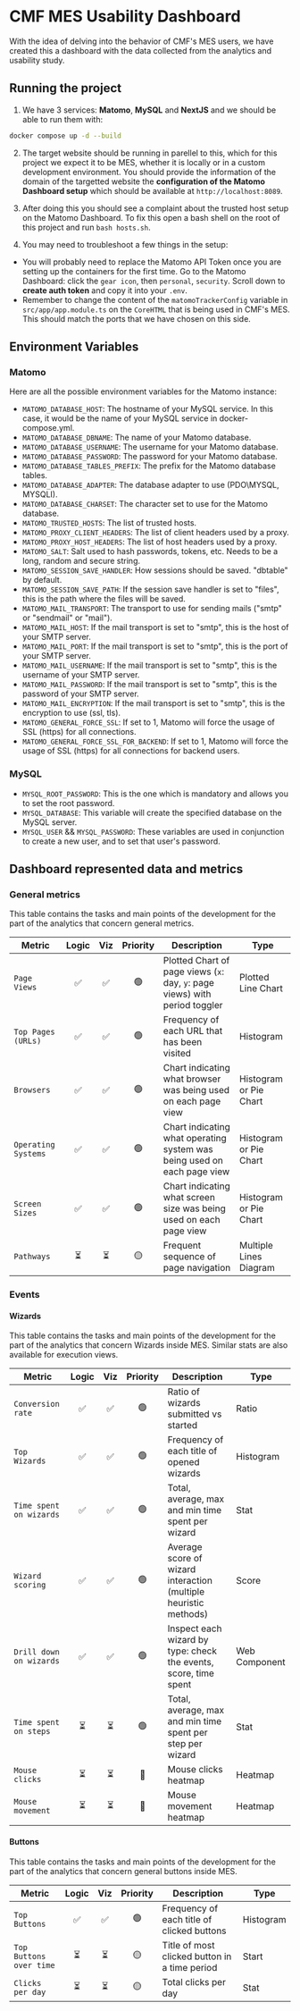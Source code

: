 # CMF MES Usability Dashboard

With the idea of delving into the behavior of CMF's MES users, we have created this a dashboard with the data collected from the analytics and usability study.

## Running the project

1. We have 3 services: **Matomo**, **MySQL** and **NextJS** and we should be able to run them with:

```bash
docker compose up -d --build
```

2. The target website should be running in parellel to this, which for this project we expect it to be MES, whether it is locally or in a custom development environment. You should provide the information of the domain of the targetted website the **configuration of the Matomo Dashboard setup** which should be available at `http://localhost:8089`.

3. After doing this you should see a complaint about the trusted host setup on the Matomo Dashboard. To fix this open a bash shell on the root of this project and run `bash hosts.sh`.

4. You may need to troubleshoot a few things in the setup:

- You will probably need to replace the Matomo API Token once you are setting up the containers for the first time. Go to the Matomo Dashboard: click the `gear icon`, then `personal`, `security`. Scroll down to **create auth token** and copy it into your `.env`.
- Remember to change the content of the `matomoTrackerConfig` variable in `src/app/app.module.ts` on the `CoreHTML` that is being used in CMF's MES. This should match the ports that we have chosen on this side.

## Environment Variables

### Matomo

Here are all the possible environment variables for the Matomo instance:

- `MATOMO_DATABASE_HOST`: The hostname of your MySQL service. In this case, it would be the name of your MySQL service in docker-compose.yml.
- `MATOMO_DATABASE_DBNAME`: The name of your Matomo database.
- `MATOMO_DATABASE_USERNAME`: The username for your Matomo database.
- `MATOMO_DATABASE_PASSWORD`: The password for your Matomo database.
- `MATOMO_DATABASE_TABLES_PREFIX`: The prefix for the Matomo database tables.
- `MATOMO_DATABASE_ADAPTER`: The database adapter to use (PDO\MYSQL, MYSQLI).
- `MATOMO_DATABASE_CHARSET`: The character set to use for the Matomo database.
- `MATOMO_TRUSTED_HOSTS`: The list of trusted hosts.
- `MATOMO_PROXY_CLIENT_HEADERS`: The list of client headers used by a proxy.
- `MATOMO_PROXY_HOST_HEADERS`: The list of host headers used by a proxy.
- `MATOMO_SALT`: Salt used to hash passwords, tokens, etc. Needs to be a long, random and secure string.
- `MATOMO_SESSION_SAVE_HANDLER`: How sessions should be saved. "dbtable" by default.
- `MATOMO_SESSION_SAVE_PATH`: If the session save handler is set to "files", this is the path where the files will be saved.
- `MATOMO_MAIL_TRANSPORT`: The transport to use for sending mails ("smtp" or "sendmail" or "mail").
- `MATOMO_MAIL_HOST`: If the mail transport is set to "smtp", this is the host of your SMTP server.
- `MATOMO_MAIL_PORT`: If the mail transport is set to "smtp", this is the port of your SMTP server.
- `MATOMO_MAIL_USERNAME`: If the mail transport is set to "smtp", this is the username of your SMTP server.
- `MATOMO_MAIL_PASSWORD`: If the mail transport is set to "smtp", this is the password of your SMTP server.
- `MATOMO_MAIL_ENCRYPTION`: If the mail transport is set to "smtp", this is the encryption to use (ssl, tls).
- `MATOMO_GENERAL_FORCE_SSL`: If set to 1, Matomo will force the usage of SSL (https) for all connections.
- `MATOMO_GENERAL_FORCE_SSL_FOR_BACKEND`: If set to 1, Matomo will force the usage of SSL (https) for all connections for backend users.

### MySQL

- `MYSQL_ROOT_PASSWORD`: This is the one which is mandatory and allows you to set the root password.
- `MYSQL_DATABASE`: This variable will create the specified database on the MySQL server.
- `MYSQL_USER` && `MYSQL_PASSWORD`: These variables are used in conjunction to create a new user, and to set that user's password.

## Dashboard represented data and metrics

### General metrics

This table contains the tasks and main points of the development for the part of the analytics that concern general metrics.

| Metric              | Logic | Viz | Priority | Description                                                                 | Type                   |
| ------------------- | :---: | :-: | :------: | --------------------------------------------------------------------------- | ---------------------- |
| `Page Views`        |  ✅   | ✅  |    🟢    | Plotted Chart of page views (`x`: day, `y`: page views) with period toggler | Plotted Line Chart     |
| `Top Pages (URLs)`  |  ✅   | ✅  |    🟢    | Frequency of each URL that has been visited                                 | Histogram              |
| `Browsers`          |  ✅   | ✅  |    🟢    | Chart indicating what browser was being used on each page view              | Histogram or Pie Chart |
| `Operating Systems` |  ✅   | ✅  |    🟢    | Chart indicating what operating system was being used on each page view     | Histogram or Pie Chart |
| `Screen Sizes`      |  ✅   | ✅  |    🟢    | Chart indicating what screen size was being used on each page view          | Histogram or Pie Chart |
| `Pathways`          |  ⏳   | ⏳  |    🟡    | Frequent sequence of page navigation                                        | Multiple Lines Diagram |

### Events

#### Wizards

This table contains the tasks and main points of the development for the part of the analytics that concern Wizards inside MES. Similar stats are also available for execution views.

| Metric                  | Logic | Viz | Priority | Description                                                      | Type          |
| ----------------------- | :---: | :-: | :------: | ---------------------------------------------------------------- | ------------- |
| `Conversion rate`       |  ✅   | ✅  |    🟢    | Ratio of wizards submitted vs started                            | Ratio         |
| `Top Wizards`           |  ✅   | ✅  |    🟢    | Frequency of each title of opened wizards                        | Histogram     |
| `Time spent on wizards` |  ✅   | ✅  |    🟢    | Total, average, max and min time spent per wizard                | Stat          |
| `Wizard scoring`        |  ✅   | ✅  |    🟢    | Average score of wizard interaction (multiple heuristic methods) | Score         |
| `Drill down on wizards` |  ✅   | ✅  |    🟢    | Inspect each wizard by type: check the events, score, time spent | Web Component |
| `Time spent on steps`   |  ⏳   | ⏳  |    🟢    | Total, average, max and min time spent per step per wizard       | Stat          |
| `Mouse clicks`          |  ⏳   | ⏳  |    🔴    | Mouse clicks heatmap                                             | Heatmap       |
| `Mouse movement`        |  ⏳   | ⏳  |    🔴    | Mouse movement heatmap                                           | Heatmap       |

#### Buttons

This table contains the tasks and main points of the development for the part of the analytics that concern general buttons inside MES.

| Metric                  | Logic | Viz | Priority | Description                                   | Type      |
| ----------------------- | :---: | :-: | :------: | --------------------------------------------- | --------- |
| `Top Buttons`           |  ✅   | ✅  |    🟢    | Frequency of each title of clicked buttons    | Histogram |
| `Top Buttons over time` |  ⏳   | ⏳  |    🟡    | Title of most clicked button in a time period | Start     |
| `Clicks per day`        |  ⏳   | ⏳  |    🟡    | Total clicks per day                          | Stat      |
